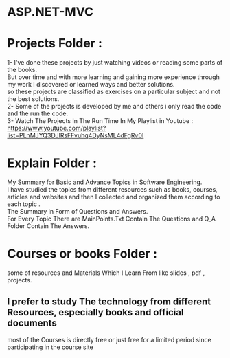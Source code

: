 # ASP.NET-MVC
# Projects Folder :
1- I've done these projects by just watching videos or reading some parts of the books. <br/>
But over time and with more learning and gaining more experience through my work I discovered or learned ways and better solutions. <br/>
so these projects are classified as exercises on a particular subject and not the best solutions.<br/>
2- Some of the projects is developed by me and others i only read the code and the run the code.<br/>
3- Watch The Projects In The Run Time In My Playlist in Youtube : <br/>
https://www.youtube.com/playlist?list=PLnMJYQ3DJlRsFFvuhq4DyNsML4dFgRv0I
# Explain Folder :
My Summary for Basic and Advance Topics in Software Engineering.<br/>
I have studied the topics from different resources such as books, courses, articles and websites and then I collected and organized them according to each topic . <br/>
The Summary in Form of Questions and Answers.<br/>
For Every Topic There are MainPoints.Txt Contain The Questions and Q_A Folder Contain The Answers.<br/>
# Courses or books Folder :
some of resources and Materials Which I Learn From like slides , pdf , projects. <br/>
## I prefer to study The technology from different Resources, especially books and official documents
most of the Courses is directly free or just free for a limited period since participating in the course site <br/>
 
